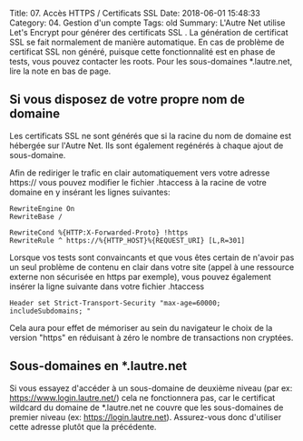 Title: 07. Accès HTTPS / Certificats SSL 
Date: 2018-06-01 15:48:33
Category: 04. Gestion d'un compte
Tags: old
Summary: L'Autre Net utilise Let's Encrypt pour générer des certificats SSL . La génération de certificat SSL se fait normalement de manière automatique. En cas de problème de certificat SSL non généré, puisque cette fonctionnalité est en phase de tests, vous pouvez contacter les roots. Pour les sous-domaines *.lautre.net, lire la note en bas de page.

## Si vous disposez de votre propre nom de domaine

Les certificats SSL ne sont générés que si la racine du nom de domaine est hébergée sur l'Autre Net. Ils sont également regénérés à chaque ajout de sous-domaine.

Afin de rediriger le trafic en clair automatiquement vers votre adresse https:// vous pouvez modifier le fichier .htaccess à la racine de votre domaine en y insérant les lignes suivantes:


```
RewriteEngine On
RewriteBase /

RewriteCond %{HTTP:X-Forwarded-Proto} !https
RewriteRule ^ https://%{HTTP_HOST}%{REQUEST_URI} [L,R=301]
```

Lorsque vos tests sont convaincants et que vous êtes certain de n'avoir pas un seul problème de contenu en clair dans votre site (appel à une ressource externe non sécurisée en https par exemple), vous pouvez également insérer la ligne suivante dans votre fichier .htaccess

````
Header set Strict-Transport-Security "max-age=60000; includeSubdomains; "
````

Cela aura pour effet de mémoriser au sein du navigateur le choix de la version "https" en réduisant à zéro le nombre de transactions non cryptées.


## Sous-domaines en *.lautre.net

Si vous essayez d'accéder à un sous-domaine de deuxième niveau (par ex: https://www.login.lautre.net/) cela ne fonctionnera pas, car le certificat wildcard du domaine de *.lautre.net ne couvre que les sous-domaines de premier niveau (ex: https://login.lautre.net). Assurez-vous donc d'utiliser cette adresse plutôt que la précédente.
